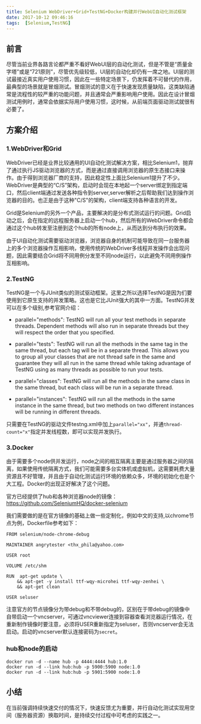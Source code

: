 ```yaml
---
title: Selenium WebDriver+Grid+TestNG+Docker构建并行WebUI自动化测试框架
date: 2017-10-12 09:46:16
tags:  [Selenium,TestNG]
---
```


## 前言

尽管当前业界各路言论都严重不看好WebUI层的自动化测试，但是不管是“质量金字塔”或是“721原则”，尽管优先级较低，UI层的自动化却仍有一席之地。UI层的测试最接近真实用户使用习惯，因此在一些特定场景下，仍发挥着不可替代的作用，最典型的场景就是冒烟测试。冒烟测试的意义在于快速发现质量缺陷，这类缺陷通常是流程性的较严重的功能问题，并且通常会严重影响用户使用。因此在设计冒烟测试用例时，通常会依据实际用户使用习惯，这时候，从前端页面驱动测试就很有必要了。

## 方案介绍

### 1.WebDriver和Grid

WebDriver已经是业界比较通用的UI自动化测试解决方案，相比Selenium1，抛弃了通过执行JS驱动浏览器的方式，而是通过直接调用浏览器的原生态接口来操作。由于得到浏览器厂商的支持，因此稳定性上面比Selenium1提升了不少。WebDriver是典型的“C/S”架构，启动时会现在本地起一个server绑定到指定端口，然后client端通过发送各种指令到server,server解析之后帮助我们达到操作浏览器的目的。也正是由于这种"C/S"的架构，client端支持各种语言的开发。

Grid是Selenium的另外一个产品，主要解决的是分布式测试运行的问题。Grid启动之后，会在指定的远程服务器上启动一个hub，然后所有的WebDriver命令都会通过这个hub转发至注册到这个hub的所有node上，从而达到分布执行的效果。

由于UI自动化测试需要驱动浏览器，浏览器自身的机制可能导致在同一台服务器上的多个浏览器操作互相影响，使用传统的WebDriver多线程并发操作会出现问题，因此需要结合Grid将不同用例分发至不同node运行，以此避免不同用例操作互相影响。

<!-- more -->
### 2.TestNG

TestNG是一个与JUnit类似的测试驱动框架。这里之所以选择TestNG是因为们要使用到它原生支持的并发策略。这也是它比JUnit强大的其中一方面。TestNG并发可以在多个级别,参考官网介绍：



- parallel="methods": TestNG will run all your test methods in separate threads. Dependent methods will also run in separate threads but they will respect the order that you specified.


- parallel="tests": TestNG will run all the methods in the same <test> tag in the same thread, but each <test> tag will be in a separate thread. This allows you to group all your classes that are not thread safe in the same <test> and guarantee they will all run in the same thread while taking advantage of TestNG using as many threads as possible to run your tests.


- parallel="classes": TestNG will run all the methods in the same class in the same thread, but each class will be run in a separate thread.


- parallel="instances": TestNG will run all the methods in the same instance in the same thread, but two methods on two different instances will be running in different threads.


只需要在TestNG的驱动文件testng.xml中加上`parallel="xx"`，并通`thread-count="x"`指定并发线程数，即可以实现并发执行。

### 3.Docker

由于需要多个node供并发运行，node之间的相互隔离主要是通过服务器之间的隔离，如果使用传统隔离方式，我们可能需要多台实体机或虚拟机，这需要耗费大量资源且不好管理，并且由于自动化测试运行环境的依赖众多，环境的初始化也是个大工程。Docker的出现正好解决了这个问题。

官方已经提供了hub和各种浏览器node的镜像：https://github.com/SeleniumHQ/docker-selenium

我们需要做的是在官方镜像的基础上做一些定制化，例如中文的支持,以chrome节点为例，Dockerfile参考如下：


```
FROM selenium/node-chrome-debug

MAINTAINER angrytester <thx_phila@yahoo.com>

USER root

VOLUME /etc/shm

RUN  apt-get update \
    && apt-get -y install ttf-wqy-microhei ttf-wqy-zenhei \
    && apt-get clean
    
USER seluser

```

注意官方的节点镜像分为带debug和不带debug的，区别在于带debug的镜像中自带启动一个vncserver，可通过vncviewer连接到容器查看浏览器运行情况，在重新制作镜像时要注意，必须将USER重新指定为seluser，否则vncserver会无法启动。启动的vncserver默认连接密码为`secret`。

### hub和node的启动

```
docker run -d --name hub -p 4444:4444 hub:1.0 
docker run -d --link hub:hub -p 5900:5900 node:1.0 
docker run -d --link hub:hub -p 5901:5900 node:1.0 
```

## 小结

在当前强调持续快速交付的情况下，快速反馈尤为重要，并行自动化测试实现用空间（服务器资源）换取时间，是持续交付过程中可考虑的实践之一。